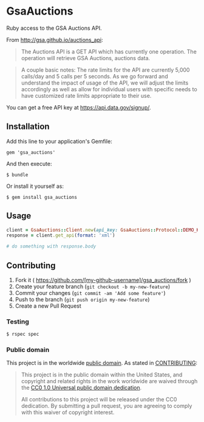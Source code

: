 # GsaAuctions

Ruby access to the GSA Auctions API.

From http://gsa.github.io/auctions_api:

> The Auctions API is a GET API which has currently one operation. The operation will retrieve GSA Auctions, auctions data.

> A couple basic notes: The rate limits for the API are currently 5,000 calls/day and 5 calls per 5 seconds. As we go forward and understand the impact of usage of the API, we will adjust the limits accordingly as well as allow for individual users with specific needs to have customized rate limits appropriate to their use.

You can get a free API key at https://api.data.gov/signup/.

## Installation

Add this line to your application's Gemfile:

    gem 'gsa_auctions'

And then execute:

    $ bundle

Or install it yourself as:

    $ gem install gsa_auctions

## Usage

```ruby
client = GsaAuctions::Client.new(api_key: GsaAuctions::Protocol::DEMO_KEY)
response = client.get_api(format: 'xml')

# do something with response.body
```

## Contributing

1. Fork it ( https://github.com/[my-github-username]/gsa_auctions/fork )
2. Create your feature branch (`git checkout -b my-new-feature`)
3. Commit your changes (`git commit -am 'Add some feature'`)
4. Push to the branch (`git push origin my-new-feature`)
5. Create a new Pull Request

### Testing

```sh
$ rspec spec
```

### Public domain

This project is in the worldwide [public domain](LICENSE.md). As stated in [CONTRIBUTING](CONTRIBUTING.md):

> This project is in the public domain within the United States, and copyright and related rights in the work worldwide are waived through the [CC0 1.0 Universal public domain dedication](https://creativecommons.org/publicdomain/zero/1.0/).
>
> All contributions to this project will be released under the CC0 dedication. By submitting a pull request, you are agreeing to comply with this waiver of copyright interest.
